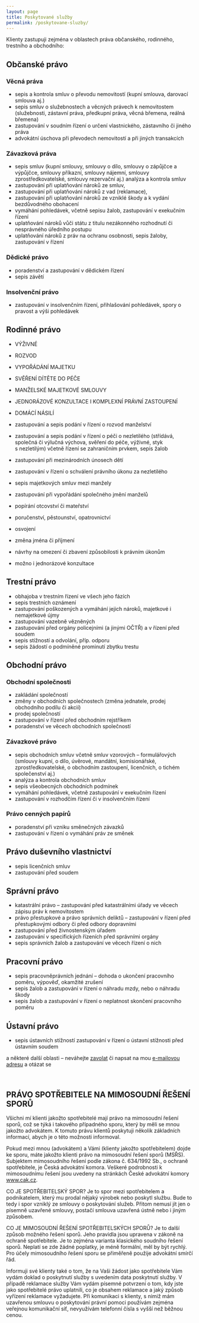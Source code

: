 ```yaml
---
layout: page
title: Poskytované služby
permalink: /poskytovane-sluzby/
---
```


Klienty zastupuji zejména v oblastech práva občanského, rodinného, trestního a obchodního:

## Občanské právo

### Věcná práva
- sepis a kontrola smluv o převodu nemovitostí (kupní smlouva, darovací smlouva&nbsp;aj.)
- sepis smluv o služebnostech a věcných právech k nemovitostem (služebnosti, zástavní práva, předkupní práva, věcná břemena, reálná břemena)
- zastupování v soudním řízení o určení vlastnického, zástavního či jiného práva
- advokátní úschova při převodech nemovitostí a při jiných transakcích

### Závazková práva
- sepis smluv (kupní smlouvy, smlouvy o dílo, smlouvy o zápůjčce a výpůjčce, smlouvy příkazní, smlouvy nájemní, smlouvy zprostředkovatelské, smlouvy rezervační aj.)
analýza a kontrola smluv
- zastupování při uplatňování nároků ze smluv, 
- zastupování při uplatňování nároků z vad (reklamace), 
- zastupování při uplatňování nároků ze vzniklé škody a k vydání bezdůvodného obohacení
- vymáhání pohledávek, včetně sepisu žalob, zastupování v exekučním řízení
- uplatňování nároků vůči státu z titulu nezákonného rozhodnutí či nesprávného úředního postupu
- uplatňování nároků z práv na ochranu osobnosti, sepis žaloby, zastupování v řízení

### Dědické právo
- poradenství a zastupování v dědickém řízení
- sepis závětí

### Insolvenční právo
- zastupování v insolvenčním řízení, přihlašování pohledávek, spory o pravost a výši pohledávek



## Rodinné právo
- VÝŽIVNÉ
- ROZVOD
- VYPOŘÁDÁNÍ MAJETKU
- SVĚŘENÍ DÍTĚTE DO PÉČE
- MANŽELSKÉ MAJETKOVÉ SMLOUVY
- JEDNORÁZOVÉ KONZULTACE I KOMPLEXNÍ PRÁVNÍ ZASTOUPENÍ
- DOMÁCÍ NÁSILÍ

- zastupování a sepis podání v řízení o rozvod manželství
- zastupování a sepis podání v řízení o péči o nezletilého (střídává, společná či výlučná výchova, svěření do péče, výživné, styk s nezletilým) včetně řízení se zahraničním prvkem, sepis žalob 
- zastupování při mezinárodních únosech dětí
- zastupování v řízení o schválení právního úkonu za nezletilého
- sepis majetkových smluv mezi manžely
- zastupování při vypořádání společného jmění manželů
- popírání otcovství či mateřství
- poručenství, pěstounství, opatrovnictví
- osvojení
- změna jména či příjmení
- návrhy na omezení či zbavení způsobilosti k právním úkonům
- možno i jednorázové konzultace


## Trestní právo
- obhajoba v trestním řízení ve všech jeho fázích
- sepis trestních oznámení
- zastupování poškozených a vymáhání jejich nároků, majetkové i nemajetkové újmy
- zastupování vazebně vězněných
- zastupování před orgány policejními (a jinými OČTŘ) a v řízení před soudem
- sepis stížností a odvolání, příp. odporu
- sepis žádostí o podmíněné prominutí zbytku trestu


## Obchodní právo

### Obchodní společnosti
- zakládání společností
- změny v obchodních společnostech (změna jednatele, prodej obchodního podílu či akcií)
- prodej společností
- zastupování v řízení před obchodním rejstříkem
- poradenství ve věcech obchodních společností

### Závazkové právo
- sepis obchodních smluv včetně smluv vzorových – formulářových (smlouvy kupní, o dílo, úvěrové, mandátní, komisionářské, zprostředkovatelské, o obchodním zastoupení, licenčních, o tichém společenství aj.)
- analýza a kontrola obchodních smluv
- sepis všeobecných obchodních podmínek 
- vymáhání pohledávek, včetně zastupování v exekučním řízení
- zastupování v rozhodčím řízení či v insolvenčním řízení

### Právo cenných papírů
- poradenství při vzniku směnečných závazků
- zastupování v řízení o vymáhání práv ze směnek
 

## Právo duševního vlastnictví
- sepis licenčních smluv
- zastupování před soudem
  

## Správní právo
- katastrální právo – zastupování před katastrálními úřady ve věcech zápisu práv k nemovitostem
- právo přestupkové a právo správních deliktů – zastupování v řízení před přestupkovými odbory či před odbory dopravními
- zastupování před živnostenským úřadem
- zastupování v specifických řízeních před správními orgány
- sepis správních žalob a zastupování ve věcech řízení o nich
 


## Pracovní právo
- sepis pracovněprávních jednání – dohoda o ukončení pracovního poměru, výpověď, okamžité zrušení
- sepis žalob a zastupování v řízení o náhradu mzdy, nebo o náhradu škody 
- sepis žalob a zastupování v řízení o neplatnost skončení pracovního poměru 


## Ústavní právo
- sepis ústavních stížností
zastupování v řízení o ústavní stížnosti před ústavním soudem


a některé další oblasti – neváhejte [zavolat]({{site.baseurl}}/kontakt) či napsat na mou [e-mailovou adresu](mailto:advokat@bruncko.cz) a otázat se

 
 
 
 

## PRÁVO SPOTŘEBITELE NA MIMOSOUDNÍ ŘEŠENÍ SPORŮ

Všichni mí klienti jakožto spotřebitelé mají právo na mimosoudní řešení sporů, což se týká i takového případného sporu, který by měli se mnou jakožto advokátem. K tomuto právu klientů poskytuji několik základních informací, abych je o této možnosti informoval.

Pokud mezi mnou (advokátem)  a Vámi (klienty jakožto spotřebitelem) dojde ke sporu, máte jakožto klienti právo na mimosoudní řešení sporů (MSŘS). Subjektem mimosoudního řešení podle zákona č. 634/1992 Sb., o ochraně spotřebitele, je Česká advokátní komora. Veškeré podrobnosti k mimosoudnímu řešení jsou uvedeny na stránkách České advokátní komory www.cak.cz.

CO JE SPOTŘEBITELSKÝ SPOR?
Je to spor mezi spotřebitelem a podnikatelem, který mu prodal nějaký výrobek nebo poskytl službu. Bude to tedy i spor vzniklý ze smlouvy o poskytování služeb. Přitom nemusí jít jen o písemně uzavřené smlouvy, postačí smlouva uzavřená ústně nebo i jiným způsobem.

CO JE MIMOSOUDNÍ ŘEŠENÍ SPOTŘEBITELSKÝCH SPORŮ?
Je to další způsob možného řešení sporů. Jeho pravidla jsou upravena v zákoně na ochraně spotřebitele. Je to zejména varianta klasického soudního řešení sporů. Neplatí se zde žádné poplatky, je méně formální, měl by být rychlý. Pro účely mimosoudního řešení sporu se přiměřeně použije advokátní smírčí řád.

Informuji své klienty také o tom, že na Vaši žádost jako spotřebitele Vám vydám doklad o poskytnutí služby s uvedením data poskytnutí služby. V případě reklamace služby Vám vydám  písemné potvrzení o tom, kdy jste jako  spotřebitelé právo uplatnili, co je obsahem reklamace a jaký způsob vyřízení reklamace vyžadujete. Při komunikaci s klienty, s nimiž mám uzavřenou smlouvu o poskytování právní pomoci používám zejména veřejnou komunikační síť, nevyužívám telefonní čísla s vyšší než běžnou cenou.
